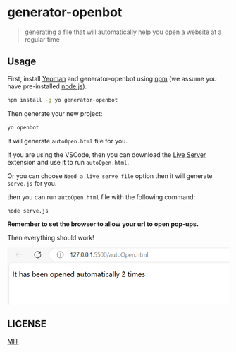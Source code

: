 # generator-openbot

> generating a file that will automatically help you open a website at a regular time

## Usage

First, install [Yeoman](http://yeoman.io) and generator-openbot using [npm](https://www.npmjs.com/) (we assume you have pre-installed [node.js](https://nodejs.org/)).

```bash
npm install -g yo generator-openbot
```

Then generate your new project:

```bash
yo openbot
```

It will generate `autoOpen.html` file for you.

If you are using the VSCode, then you can download the [Live Server](https://marketplace.visualstudio.com/items?itemName=ritwickdey.LiveServer) extension and use it to run `autoOpen.html`.

Or you can choose `Need a live serve file` option then it will generate `serve.js` for you.

then you can run `autoOpen.html` file with the following command:

```bash
node serve.js
```

**Remember to set the browser to allow your url to open pop-ups.**

Then everything should work!

![autoopen](https://github.com/yyz945947732/generator-openbot/blob/master/asset/autoopen.png)

## LICENSE

[MIT](https://github.com/yyz945947732/generator-openbot/blob/master/LICENSE)

